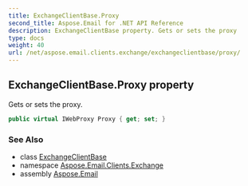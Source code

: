 ```yaml
---
title: ExchangeClientBase.Proxy
second_title: Aspose.Email for .NET API Reference
description: ExchangeClientBase property. Gets or sets the proxy
type: docs
weight: 40
url: /net/aspose.email.clients.exchange/exchangeclientbase/proxy/
---
```

## ExchangeClientBase.Proxy property

Gets or sets the proxy.

```csharp
public virtual IWebProxy Proxy { get; set; }
```

### See Also

* class [ExchangeClientBase](../)
* namespace [Aspose.Email.Clients.Exchange](../../exchangeclientbase/)
* assembly [Aspose.Email](../../../)


